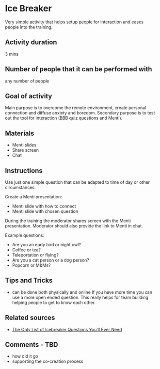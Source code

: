 [_metadata_:author]:- "Skills4EOSC T2.3"
[_metadata_:title]:- "Ice Breaking Activity"
[_metadata_:tags]:- "FAIR-by-Design learning materials, FAIR learning objects, ice breaker"

# Ice Breaker

Very simple activity that helps setup people for interaction and eases people into the training.

## Activity duration

3 mins

## Number of people that it can be performed with

any number of people

## Goal of activity

Main purpose is to overcome the remote environment, create personal connection and diffuse anxiety and boredom.
Secondary purpose is to test out the tool for interaction (BBB quiz questions and Menti).

## Materials
- Menti slides
- Share screen
- Chat

## Instructions

Use just one simple question that can be adapted to time of day or other circumstances.

Create a Menti presentation:
- Menti slide with how to connect
- Menti slide with chosen question

During the training the moderator shares screen with the Menti presentation. Moderator should also provide the link to Menti in chat.

Example questions:
- Are you an early bird or night owl?
- Coffee or tea?
- Teleportation or flying?
- Are you a cat person or a dog person?
- Popcorn or M&Ms?

## Tips and Tricks
- can be done both physically and online
If you have more time you can use a more open ended question. This really helps for team building helping people to get to know each other.

## Related sources
- [The Only List of Icebreaker Questions You’ll Ever Need](https://museumhack.com/list-icebreakers-questions)

## Comments - TBD
- how did it go
- supporting the co-creation process